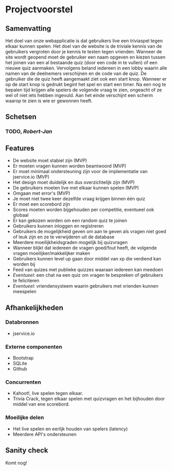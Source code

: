 # Projectvoorstel

## Samenvatting
Het doel van onze webapplicatie is dat gebruikers live een triviaspel tegen elkaar kunnen spelen.
Het doel van de website is de triviale kennis van de gebruikers vergroten door je kennis te testen tegen vrienden.
Wanneer de site wordt geopend moet de gebruiker een naam opgeven en kiezen tussen het joinen van een al bestaande quiz (door een code in te vullen) of een nieuwe quiz aanmaken.
Vervolgens beland iedereen in een lobby waarin alle namen van de deelnemers verschijnen en de code van de quiz. De gebruiker die de quiz heeft aangemaakt ziet ook een start knop.
Wanneer er op de start knop is gedrukt begint het spel en start een timer. Na een nog te bepalen tijd krijgen alle spelers de volgende vraag te zien, ongeacht of ze wel of niet iets hebben ingevuld. Aan het einde verschijnt een scherm waarop te zien is wie er gewonnen heeft.


## Schetsen

### TODO, *Robert-Jan*

## Features
 * De website moet stabiel zijn (MVP)
 * Er moeten vragen kunnen worden beantwoord (MVP)
 * Er moet minimaal ondersteuning zijn voor de implementatie van jservice.io (MVP)
 * Het design moet duidelijk en dus overzichtelijk zijn (MVP)
 * De gebruikers moeten live met elkaar kunnen spelen (MVP)
 * Omgaan met error's (MVP)
 * Je moet niet twee keer dezelfde vraag krijgen binnen één quiz
 * Er moet een scorebord zijn
 * Scores moeten worden bijgehouden per competitie, eventueel ook globaal
 * Er kan gekozen worden om een random quiz te joinen
 * Gebruikers kunnen inloggen en registreren
 * Gebruikers de mogelijkheid geven om aan te geven als vragen niet goed of leuk zijn en ze te verwijderen uit de database
 * Meerdere moeilijkheidsgraden mogelijk bij quizvragen
 * Wanneer blijkt dat iedereen de vragen goed/fout heeft, de volgende vragen moeilijker/makkelijker maken
 * Gebruikers kunnen level up gaan door middel van xp die verdiend kan worden bij 
 * Feed van quizes met publieke quizzes waaraan iedereen kan meedoen
 * *Eventueel:* een chat na een quiz om vragen te bespreken of gebruikers te feliciteren
 * *Eventueel:* vriendensysteem waarin gebruikers met vrienden kunnen meespelen

## Afhankelijkheden
### Databronnen
 * jservice.io

### Externe componenten
 * Bootstrap
 * SQLite
 * Github

### Concurrenten
 * Kahoot!, live spelen tegen elkaar.
 * Trivia Crack, tegen elkaar spelen met quizvragen en het bijhouden door middel van ene scorebord.

### Moeilijke delen
 * Het live spelen en eerlijk houden van spelers (latency)
 * Meerdere API's ondersteunen


## Sanity check
Komt nog!
